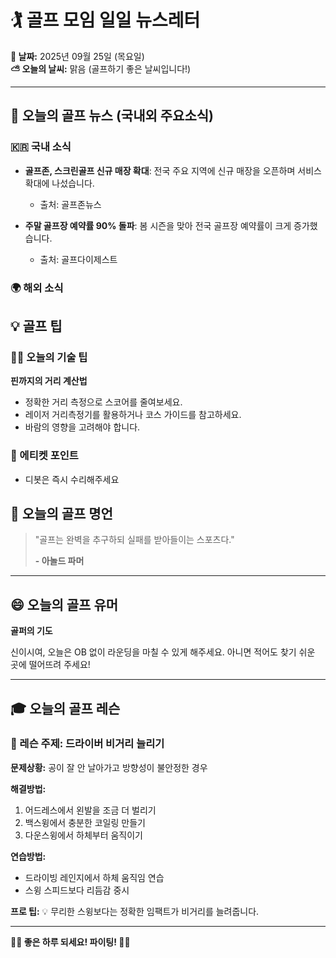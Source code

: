 # 🏌️ 골프 모임 일일 뉴스레터

**📅 날짜:** 2025년 09월 25일 (목요일)  
**⛅ 오늘의 날씨:** 맑음 (골프하기 좋은 날씨입니다!)

---

## 📰 오늘의 골프 뉴스 (국내외 주요소식)

### 🇰🇷 국내 소식
- **골프존, 스크린골프 신규 매장 확대**: 전국 주요 지역에 신규 매장을 오픈하며 서비스 확대에 나섰습니다.
  - 출처: 골프존뉴스

- **주말 골프장 예약률 90% 돌파**: 봄 시즌을 맞아 전국 골프장 예약률이 크게 증가했습니다.
  - 출처: 골프다이제스트

### 🌍 해외 소식


## 💡 골프 팁

### 🏌️‍♂️ 오늘의 기술 팁
**핀까지의 거리 계산법**
- 정확한 거리 측정으로 스코어를 줄여보세요.
- 레이저 거리측정기를 활용하거나 코스 가이드를 참고하세요.
- 바람의 영향을 고려해야 합니다.

### 🤝 에티켓 포인트
- 디봇은 즉시 수리해주세요


## 💭 오늘의 골프 명언

> "골프는 완벽을 추구하되 실패를 받아들이는 스포츠다."
> 
> **- 아놀드 파머**

---

## 😄 오늘의 골프 유머

**골퍼의 기도**

신이시여, 오늘은 OB 없이 라운딩을 마칠 수 있게 해주세요. 아니면 적어도 찾기 쉬운 곳에 떨어뜨려 주세요!

---

## 🎓 오늘의 골프 레슨

### 📖 레슨 주제: 드라이버 비거리 늘리기

**문제상황:**
공이 잘 안 날아가고 방향성이 불안정한 경우

**해결방법:**
1. 어드레스에서 왼발을 조금 더 벌리기
2. 백스윙에서 충분한 코일링 만들기
3. 다운스윙에서 하체부터 움직이기

**연습방법:**
- 드라이빙 레인지에서 하체 움직임 연습
- 스윙 스피드보다 리듬감 중시

**프로 팁:**
💡 무리한 스윙보다는 정확한 임팩트가 비거리를 늘려줍니다.

---
**🏌️‍♀️ 좋은 하루 되세요! 파이팅! 🏌️‍♂️**
